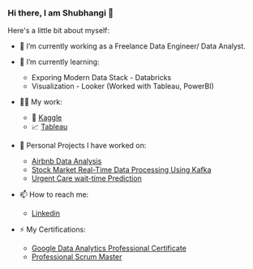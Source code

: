 ### Hi there, I am Shubhangi 👋

<!--
**svshimpi/svshimpi** is a ✨ _special_ ✨ repository because its `README.md` (this file) appears on your GitHub profile. -->

Here's a little bit about myself:

* 🔭 I’m currently working as a Freelance Data Engineer/ Data Analyst. 
* 🌱 I’m currently learning: 
   * Exporing Modern Data Stack - Databricks
   * Visualization - Looker (Worked with Tableau, PowerBI)
* 👩‍💻 My work:
  * 🔷 [Kaggle](kaggle.com)
  * 📈 [Tableau](https://public.tableau.com/app/profile/shubhangi.shimpi)
* 🤘 Personal Projects I have worked on:
  * [Airbnb Data Analysis](https://github.com/svshimpi/Car-Insurance-Claim-Analysis)
  * [Stock Market Real-Time Data Processing Using Kafka](https://github.com/svshimpi/Car-Insurance-Claim-Analysis)
  * [Urgent Care wait-time Prediction](https://github.com/svshimpi/Car-Insurance-Claim-Analysis)
* 📫 How to reach me: 
  * [Linkedin](https://www.linkedin.com/in/sshimpi/)
    
* ⚡ My Certifications: 
  * [Google Data Analytics Professional Certificate](https://www.coursera.org/account/accomplishments/professional-cert/7VTDNNFRZDTN)
  * [Professional Scrum Master](https://www.scrum.org/certificates/650148)

